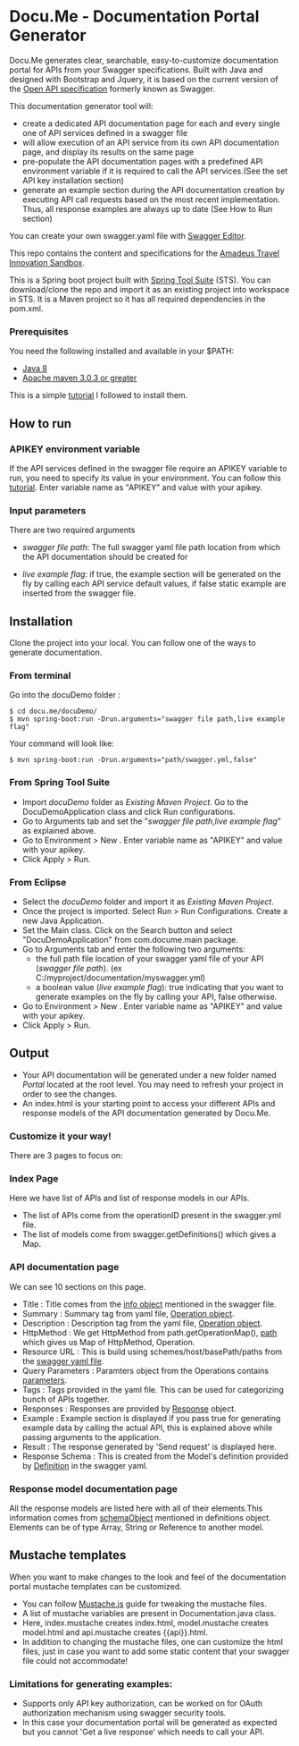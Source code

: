 # Docu.Me - Documentation Portal Generator

Docu.Me generates clear,  searchable, easy-to-customize documentation portal for APIs from your Swagger specifications.
Built with Java and designed with Bootstrap and Jquery, it is based on the current version of the [Open API specification](https://github.com/OAI/OpenAPI-Specification) formerly known as Swagger.

This documentation generator tool will:

 - create a dedicated API documentation page for each and every single one of API services defined in a swagger file
 - will allow execution of an API service from its own API documentation page, and display its results on the same page
 - pre-populate the API documentation pages with a predefined API environment variable if it is required to call the API services.(See the set API key installation section)
 - generate an example section during the API documentation creation by executing API call requests based on the most recent implementation. Thus, all response examples are always up to date (See How to Run section) 
	  
You can create your own swagger.yaml file with [Swagger Editor](http://editor.swagger.io/#/).

This repo contains the content and specifications for the [Amadeus Travel Innovation Sandbox](https://sandbox.amadeus.com).  

This is a Spring boot project built with [Spring Tool Suite](https://spring.io/tools/sts/all) (STS).
You can download/clone the repo and import it as an existing project into workspace in STS.
It is a Maven project so it has all required dependencies in the pom.xml.

### Prerequisites
You need the following installed and available in your $PATH:

* [Java 8](http://www.oracle.com/technetwork/java/javase/downloads/jdk8-downloads-2133151.html)
* [Apache maven 3.0.3 or greater](http://maven.apache.org/install.html)

This is a simple [tutorial](https://www.mkyong.com/maven/how-to-install-maven-in-windows/) I followed to install them.


## How to run 
### APIKEY environment variable
If the API services defined in the swagger file require an APIKEY variable to run, you need to specify its value in your environment.
You can follow this [tutorial](https://www.java.com/en/download/help/path.xml).
Enter variable name as "APIKEY" and value with your apikey.

### Input parameters
There are two required arguments


- *swagger file path*:  The full swagger yaml file path location from which the API documentation should be created for

- *live example flag*: if true, the example section will be generated on the fly by calling each API service default values, if false static example are inserted from the swagger file.

## Installation
Clone the project into your local. You can follow one of the ways to generate documentation.

### From terminal

Go into the docuDemo folder :

	$ cd docu.me/docuDemo/
	$ mvn spring-boot:run -Drun.arguments="swagger file path,live example flag"	

Your command will look like:

	$ mvn spring-boot:run -Drun.arguments="path/swagger.yml,false"

### From Spring Tool Suite

* Import _docuDemo_ folder as *Existing Maven Project*. Go to the DocuDemoApplication class and click Run configurations.
* Go to Arguments tab and set the "*swagger file path*,*live example flag*" as explained above.
* Go to Environment > New . Enter variable name as "APIKEY" and value with your apikey.
* Click Apply > Run.

### From Eclipse

* Select the _docuDemo_ folder and import it as *Existing Maven Project*.
* Once the project is imported. Select Run > Run Configurations. Create a new Java Application.
* Set the Main class. Click on the Search button and select "DocuDemoApplication" from com.docume.main package.
* Go to Arguments tab and enter the following two arguments:
  - the full path file location of your swagger yaml file of your API (*swagger file path*). (ex C:/myproject/documentation/myswagger.yml)
  - a boolean value (*live example flag*): true indicating that you want to generate examples on the fly by calling your API, false otherwise.
* Go to Environment > New . Enter variable name as "APIKEY" and value with your apikey.
* Click Apply > Run.

## Output

* Your API documentation will be generated under a new folder named _Portal_ located at the root level. You may need to refresh your project in order to see the changes.
* An index.html is your starting point to access your  different APIs and response models of the API documentation generated by Docu.Me.

### Customize it your way!

There are 3 pages to focus on:

### Index Page

Here we have list of APIs and list of response models in our APIs.

* The list of APIs come from the operationID present in the swagger.yml file.
* The list of models come from swagger.getDefinitions() which gives a Map.

### API documentation page

We can see 10 sections on this page.

* Title : Title comes from the [info object](https://github.com/OAI/OpenAPI-Specification/blob/master/versions/2.0.md#info-object) mentioned in the swagger file.
* Summary : Summary tag from yaml file, [Operation object](https://github.com/OAI/OpenAPI-Specification/blob/master/versions/2.0.md#operationObject).
* Description : Description tag from the yaml file, [Operation object](https://github.com/OAI/OpenAPI-Specification/blob/master/versions/2.0.md#operationObject).
* HttpMethod : We get HttpMethod from path.getOperationMap(), [path](https://github.com/OAI/OpenAPI-Specification/blob/master/versions/2.0.md#paths-object) which gives us Map of HttpMethod, Operation.
* Resource URL : This is build using  schemes/host/basePath/paths from the [swagger yaml file](https://github.com/OAI/OpenAPI-Specification/blob/master/versions/2.0.md#swagger-object).
* Query Parameters : Paramters object from the Operations contains [parameters](https://github.com/OAI/OpenAPI-Specification/blob/master/versions/2.0.md#parameterObject).
* Tags : Tags provided in the yaml file. This can be used for categorizing bunch of APIs together.
* Responses : Responses are provided by [Response](https://github.com/OAI/OpenAPI-Specification/blob/master/versions/2.0.md#responsesObject) object.
* Example : Example section is displayed if you pass true for generating example data by calling the actual API, this is explained above while passing arguments to the application.
* Result : The response generated by 'Send request' is displayed here.
* Response Schema : This is created from the Model's definition provided by [Definition](https://github.com/OAI/OpenAPI-Specification/blob/master/versions/2.0.md#definitionsObject) in the swagger yaml.

### Response model documentation page

All the response models are listed here with all of their elements.This information comes from [schemaObject](https://github.com/OAI/OpenAPI-Specification/blob/master/versions/2.0.md#schemaObject) mentioned in definitions object. Elements can be of type Array, String or Reference to another model.

## Mustache templates

When you want to make changes to the look and feel of the documentation portal mustache templates can be customized.
* You can follow [Mustache.js](https://mustache.github.io/mustache.5.html) guide for tweaking the mustache files.
* A list of mustache variables are present in Documentation.java class.
* Here, index.mustache creates index.html, model.mustache creates model.html and api.mustache creates {{api}}.html.
* In addition to changing the mustache files, one can customize the html files, just in case you want to add some static content that your swagger file could not accommodate!

### Limitations for generating examples:

* Supports only API key authorization, can be worked on for OAuth authorization mechanism using swagger security tools.
* In this case your documentation portal will be generated as expected but you cannot 'Get a live response' which needs to call your API.